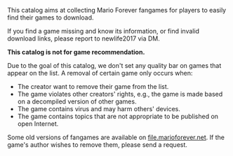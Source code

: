 This catalog aims at collecting Mario Forever fangames for players to easily find their games to download. 

If you find a game missing and know its information, or find invalid download links, please report to newlife2017 via DM.

**This catalog is not for game recommendation.**

Due to the goal of this catalog, we don't set any quality bar on games that appear on the list. A removal of certain game only occurs when:

- The creator want to remove their game from the list.
- The game violates other creators' rights, e.g., the game is made based on a decompiled version of other games.
- The game contains virus and may harm others' devices.
- The game contains topics that are not appropriate to be published on open Internet.

Some old versions of fangames are available on [file.marioforever.net](https://file.marioforever.net/mario-forever/games/). If the game's author wishes to remove them, please send a request.
